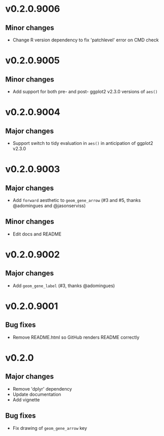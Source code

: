 # v0.2.0.9006

## Minor changes

- Change R version dependency to fix 'patchlevel' error on CMD check

# v0.2.0.9005

## Minor changes

- Add support for both pre- and post- ggplot2 v2.3.0 versions of `aes()`

# v0.2.0.9004

## Major changes

- Support switch to tidy evaluation in `aes()` in anticipation of ggplot2 v2.3.0

# v0.2.0.9003

## Major changes

- Add `forward` aesthetic to `geom_gene_arrow` (#3 and #5, thanks @adomingues
  and @jasonserviss)

## Minor changes

- Edit docs and README

# v0.2.0.9002

## Major changes

- Add `geom_gene_label` (#3, thanks @adomingues)

# v0.2.0.9001

## Bug fixes

- Remove README.html so GitHub renders README correctly

# v0.2.0

## Major changes

- Remove 'dplyr' dependency
- Update documentation
- Add vignette

## Bug fixes

- Fix drawing of `geom_gene_arrow` key
